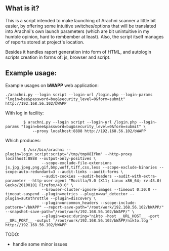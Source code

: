 ## What is it?

This is a script intended to make launching of Arachni scanner a little bit easier, by offering some intuitive switches/options that will be translated into Arachni's own launch parameters (which are bit unintuitive in my humble opinion, hard to rembember at least). Also, the script itself manages of reports stored at project's location. 

Besides it handles raport generation into form of HTML, and autologin scripts creation in forms of: js, browser and script. 

## Example usage:

Example usages on **bWAPP** web application:

```
./arachni.py --login script --login-url /login.php --login-params "login=bee&password=bug&security_level=0&form=submit" http://192.168.56.102/bWAPP
```


With log in facility:

```
        $ arachni.py --login script --login-url /login.php --login-params "login=bee&password=bug&security_level=0&form=submit" \
            --proxy localhost:8888 http://192.168.56.102/bWAPP
```

Which produces:

```
        $ /usr/bin/arachni --plugin=login_script:script="/tmp/tmpH8Ifkm" --http-proxy localhost:8888 --output-only-positives \
                --scope-exclude-file-extensions js,jpg,jpeg,png,gif,bmp,woff,tiff,css,less --scope-exclude-binaries --scope-auto-redundant=3 --audit-links --audit-forms \
                --audit-cookies --audit-headers --audit-with-extra-parameter --http-user-agent "Mozilla/5.0 (X11; Linux x86_64; rv:43.0) Gecko/20100101 Firefox/43.0" \
                --browser-cluster-ignore-images --timeout 0:30:0 --timeout-suspend --plugin=metrics --plugin=waf_detector --plugin=autothrottle --plugin=discovery \
                --plugin=uncommon_headers --scope-include-pattern="/bWAPP" --report-save-path="/root/work/192.168.56.102/bWAPP/" --snapshot-save-path="/root/work/192.168.56.102/bWAPP/" \
                --plugin=exec:during="nikto -host __URL_HOST__ -port __URL_PORT__ -output '/root/work/192.168.56.102/bWAPP/nikto.log'" http://192.168.56.102/bWAPP 
```

TODO:
- handle some minor issues
